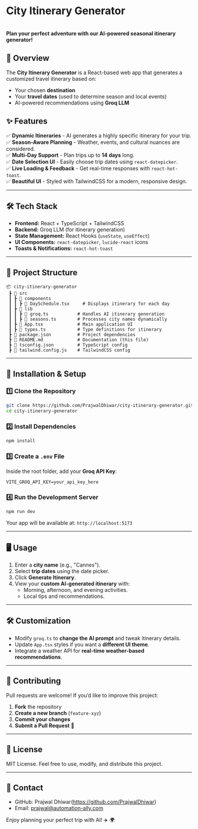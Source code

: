 # City Itinerary Generator

\
**Plan your perfect adventure with our AI-powered seasonal itinerary generator!**

## 🚀 Overview

The **City Itinerary Generator** is a React-based web app that generates a customized travel itinerary based on:

- Your chosen **destination**
- Your **travel dates** (used to determine season and local events)
- AI-powered recommendations using **Groq LLM**

## ✨ Features

✅ **Dynamic Itineraries** - AI generates a highly specific itinerary for your trip.\
✅ **Season-Aware Planning** - Weather, events, and cultural nuances are considered.\
✅ **Multi-Day Support** - Plan trips up to **14 days** long.\
✅ **Date Selection UI** - Easily choose trip dates using `react-datepicker`.\
✅ **Live Loading & Feedback** - Get real-time responses with `react-hot-toast`.\
✅ **Beautiful UI** - Styled with TailwindCSS for a modern, responsive design.

---

## 🛠️ Tech Stack

- **Frontend:** React + TypeScript + TailwindCSS
- **Backend:** Groq LLM (for itinerary generation)
- **State Management:** React Hooks (`useState`, `useEffect`)
- **UI Components:** `react-datepicker`, `lucide-react` icons
- **Toasts & Notifications:** `react-hot-toast`

---

## 📂 Project Structure

```
📦 city-itinerary-generator
 ┣ 📂 src
 ┃ ┣ 📂 components
 ┃ ┃ ┣ 📜 DaySchedule.tsx     # Displays itinerary for each day
 ┃ ┣ 📂 lib
 ┃ ┃ ┣ 📜 groq.ts           # Handles AI itinerary generation
 ┃ ┃ ┣ 📜 seasons.ts        # Processes city names dynamically
 ┃ ┣ 📜 App.tsx             # Main application UI
 ┃ ┣ 📜 types.ts            # Type definitions for itinerary
 ┣ 📜 package.json          # Project dependencies
 ┣ 📜 README.md             # Documentation (this file)
 ┣ 📜 tsconfig.json         # TypeScript config
 ┣ 📜 tailwind.config.js    # TailwindCSS config
```

---

## 📌 Installation & Setup

### 1️⃣ Clone the Repository

```bash
git clone https://github.com/PrajwalDhiwar/city-itinerary-generator.git
cd city-itinerary-generator
```

### 2️⃣ Install Dependencies

```bash
npm install
```

### 3️⃣ Create a `.env` File

Inside the root folder, add your **Groq API Key**:

```
VITE_GROQ_API_KEY=your_api_key_here
```

### 4️⃣ Run the Development Server

```bash
npm run dev
```

Your app will be available at: `http://localhost:5173`

---

## 🖥️ Usage

1. Enter a **city name** (e.g., "Cannes").
2. Select **trip dates** using the date picker.
3. Click **Generate Itinerary**.
4. View your **custom AI-generated itinerary** with:
   - Morning, afternoon, and evening activities.
   - Local tips and recommendations.

---

## 🛠️ Customization

- Modify `groq.ts` to **change the AI prompt** and tweak itinerary details.
- Update `App.tsx` styles if you want a **different UI theme**.
- Integrate a weather API for **real-time weather-based recommendations**.

---

## 🤝 Contributing

Pull requests are welcome! If you’d like to improve this project:

1. **Fork** the repository
2. **Create a new branch** (`feature-xyz`)
3. **Commit your changes**
4. **Submit a Pull Request** 🎉

---

## 📜 License

MIT License. Feel free to use, modify, and distribute this project.

---

## 📧 Contact

- GitHub: Prajwal Dhiwar(https://github.com/PrajwalDhiwar)
- Email: prajwal@automation-ally.com

Enjoy planning your perfect trip with AI! ✈️ 🌍


